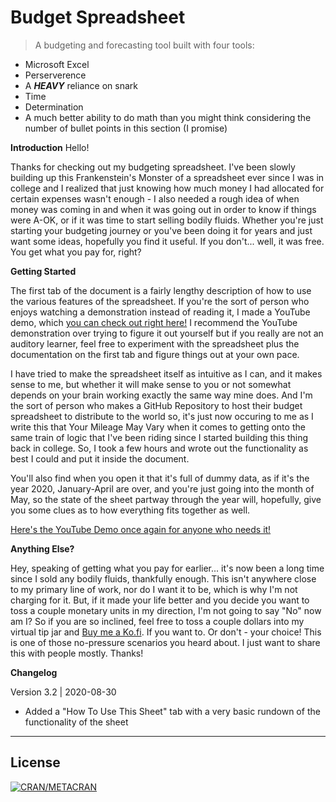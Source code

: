 # Budget Spreadsheet

> A budgeting and forecasting tool built with four tools:

- Microsoft Excel
- Perserverence
- A ***HEAVY*** reliance on snark
- Time
- Determination
- A much better ability to do math than you might think considering the number of bullet points in this section (I promise)

**Introduction**
Hello!

Thanks for checking out my budgeting spreadsheet. I've been slowly building up this Frankenstein's Monster of a spreadsheet ever since I was in college and I realized that just knowing how much money I had allocated for certain expenses wasn't enough - I also needed a rough idea of when money was coming in and when it was going out in order to know if things were A-OK, or if it was time to start selling bodily fluids. Whether you're just starting your budgeting journey or you've been doing it for years and just want some ideas, hopefully you find it useful. If you don't... well, it was free. You get what you pay for, right?

**Getting Started**

The first tab of the document is a fairly lengthy description of how to use the various features of the spreadsheet. If you're the sort of person who enjoys watching a demonstration instead of reading it, I made a YouTube demo, which <a href="#" target="_blank">you can check out right here!</a> I recommend the YouTube demonstration over trying to figure it out yourself but if you really are not an auditory learner, feel free to experiment with the spreadsheet plus the documentation on the first tab and figure things out at your own pace.

I have tried to make the spreadsheet itself as intuitive as I can, and it makes sense to me, but whether it will make sense to you or not somewhat depends on your brain working exactly the same way mine does. And I'm the sort of person who makes a GitHub Repository to host their budget spreadsheet to distribute to the world so, it's just now occuring to me as I write this that Your Mileage May Vary when it comes to getting onto the same train of logic that I've been riding since I started building this thing back in college. So, I took a few hours and wrote out the functionality as best I could and put it inside the document.

You'll also find when you open it that it's full of dummy data, as if it's the year 2020, January-April are over, and you're just going into the month of May, so the state of the sheet partway through the year will, hopefully, give you some clues as to how everything fits together as well.

<a href="#" target="_blank">Here's the YouTube Demo once again for anyone who needs it!</a>

**Anything Else?**

Hey, speaking of getting what you pay for earlier... it's now been a long time since I sold any bodily fluids, thankfully enough. This isn't anywhere close to my primary line of work, nor do I want it to be, which is why I'm not charging for it. But, if it made your life better and you decide you want to toss a couple monetary units in my direction, I'm not going to say "No" now am I? So if you are so inclined, feel free to toss a couple dollars into my virtual tip jar and <a href="https://ko-fi.com/alexg" target="_blank">Buy me a Ko.fi</a>. If you want to. Or don't - your choice! This is one of those no-pressure scenarios you heard about. I just want to share this with people mostly. Thanks!

**Changelog**

Version 3.2 | 2020-08-30
- Added a "How To Use This Sheet" tab with a very basic rundown of the functionality of the sheet

---

## License
[![CRAN/METACRAN](https://img.shields.io/cran/l/devtools)](https://opensource.org/licenses/GPL-3.0)
